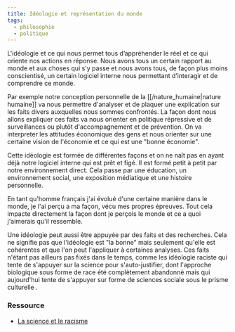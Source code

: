 ```yaml
---
title: Idéologie et représentation du monde
tags:
  - philosophie
  - politique
---
```


L'idéologie et ce qui nous permet tous d’appréhender le réel et ce qui oriente nos actions en réponse.
Nous avons tous un certain rapport au monde et aux choses qui s'y passe et nous avons tous, de façon plus moins conscientisé, un certain logiciel interne nous permettant d’interagir et de comprendre ce monde.

Par exemple notre conception personnelle de la [[/nature_humaine|nature humaine]] va nous permettre d'analyser et de plaquer une explication sur les faits divers auxquelles nous sommes confrontés. La façon dont nous allons expliquer ces faits va nous orienter en politique répressive et de surveillances ou plutôt d'accompagnement et de prévention. On va interpreter les attitudes économique des gens et nous orienter sur une certaine vision de l'économie et ce qui est une "bonne économie".

Cette idéologie est formée de différentes façons et on ne naît pas en ayant déjà notre logiciel interne qui est prêt et figé. Il est formé petit à petit par notre environnement direct. Cela passe par une éducation, un environnement social, une exposition médiatique et une histoire personnelle.

En tant qu'homme français j'ai évolué d'une certaine manière dans le monde, je l'ai perçu a ma façon, vécu mes propres épreuves. Tout cela impacte directement la façon dont je perçois le monde et ce a quoi j'aimerais qu'il ressemble.

Une idéologie peut aussi être appuyée par des faits et des recherches. Cela ne signifie pas que l'idéologie est "la bonne" mais seulement qu'elle est cohérentes et que l'on peut l'appliquer à certaines analyses. Ces faits n'étant pas ailleurs pas fixés dans le temps, comme les idéologie raciste qui tente de s'appuyer sur la science pour s'auto-justifier, dont l'approche biologique sous forme de race été complètement abandonné mais qui aujourd'hui tente de s'appuyer sur forme de sciences sociale sous le prisme culturelle .

### Ressource

- [La science et le racisme](https://www.reseau-canope.fr/eduquer-contre-le-racisme-et-lantisemitisme/la-science-et-le-racisme.html)
